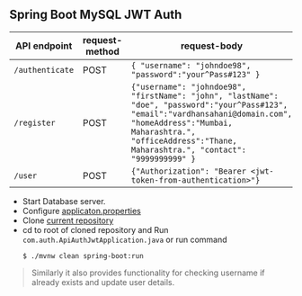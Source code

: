 ## Spring Boot MySQL JWT Auth

|API endpoint     | request-method | request-body |
|-----------------|--------|--------|
| `/authenticate` | POST | `{ "username": "johndoe98", "password":"your^Pass#123" }`|
| `/register`     | POST | `{"username": "johndoe98", "firstName": "john", "lastName": "doe", "password":"your^Pass#123", "email":"vardhansahani@domain.com", "homeAddress":"Mumbai, Maharashtra.", "officeAddress":"Thane, Maharashtra.", "contact": "9999999999" }`|
| `/user`         | POST | `{"Authorization": "Bearer <jwt-token-from-authentication>"}` |

- Start Database server.
- Configure [applicaton.properties](https://github.com/apache15/AuthSpringBootMySQL/blob/master/src/main/resources/application.properties)
- Clone [current repository](https://github.com/apache15/AuthSpringBootMySQL/)
- cd to root of cloned repository and Run `com.auth.ApiAuthJwtApplication.java` or run command
    ```
    $ ./mvnw clean spring-boot:run
    ```
    
> Similarly it also provides functionality for checking username if already exists and update user details.
